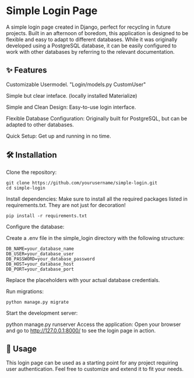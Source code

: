 # Simple Login Page
A simple login page created in Django, perfect for recycling in future projects. Built in an afternoon of boredom, this application is designed to be flexible and easy to adapt to different databases. While it was originally developed using a PostgreSQL database, it can be easily configured to work with other databases by referring to the relevant documentation.

## ✨ Features
Customizable Usermodel. "Login/models.py CustomUser"

Simple but clear inteface. (locally installed Materialize)

Simple and Clean Design: Easy-to-use login interface.

Flexible Database Configuration: Originally built for PostgreSQL, but can be adapted to other databases.

Quick Setup: Get up and running in no time.

## 🛠️ Installation
Clone the repository:
```
git clone https://github.com/yourusername/simple-login.git
cd simple-login
```
Install dependencies:
Make sure to install all the required packages listed in requirements.txt. They are not just for decoration!
```
pip install -r requirements.txt
```
Configure the database:

Create a .env file in the simple_login directory with the following structure:
```
DB_NAME=your_database_name
DB_USER=your_database_user
DB_PASSWORD=your_database_password
DB_HOST=your_database_host
DB_PORT=your_database_port
```
Replace the placeholders with your actual database credentials.

Run migrations:
```
python manage.py migrate
```
Start the development server:

python manage.py runserver
Access the application:
Open your browser and go to http://127.0.0.1:8000/ to see the login page in action.

## 🚀 Usage
This login page can be used as a starting point for any project requiring user authentication. Feel free to customize and extend it to fit your needs.

